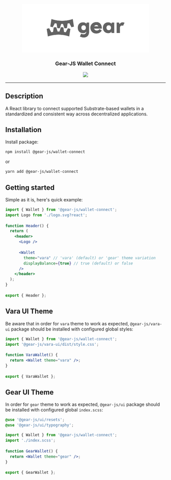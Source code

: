 <p align="center">
  <a href="https://gear-tech.io">
    <img src="https://github.com/gear-tech/gear/blob/master/images/logo-grey.png" width="400" alt="GEAR">
  </a>
</p>
<h3 align="center">
    Gear-JS Wallet Connect
</h3>
<p align=center>
    <a href="https://github.com/gear-tech/gear-js/blob/master/LICENSE"><img src="https://img.shields.io/badge/License-GPL%203.0-success"></a>
</p>
<hr>

## Description

A React library to connect supported Substrate-based wallets in a standardized and consistent way across decentralized applications.

## Installation

Install package:

```sh
npm install @gear-js/wallet-connect
```

or

```sh
yarn add @gear-js/wallet-connect
```

## Getting started

Simple as it is, here's quick example:

```jsx
import { Wallet } from '@gear-js/wallet-connect';
import Logo from './logo.svg?react';

function Header() {
  return (
    <header>
      <Logo />

      <Wallet
        theme="vara" // 'vara' (default) or 'gear' theme variation
        displayBalance={true} // true (default) or false
      />
    </header>
  );
}

export { Header };
```

## Vara UI Theme

Be aware that in order for `vara` theme to work as expected, `@gear-js/vara-ui` package should be installed with configured global styles:

```jsx
import { Wallet } from '@gear-js/wallet-connect';
import '@gear-js/vara-ui/dist/style.css';

function VaraWallet() {
  return <Wallet theme="vara" />;
}

export { VaraWallet };
```

## Gear UI Theme

In order for `gear` theme to work as expected, `@gear-js/ui` package should be installed with configured global `index.scss`:

```scss
@use '@gear-js/ui/resets';
@use '@gear-js/ui/typography';
```

```jsx
import { Wallet } from '@gear-js/wallet-connect';
import './index.scss';

function GearWallet() {
  return <Wallet theme="gear" />;
}

export { GearWallet };
```
